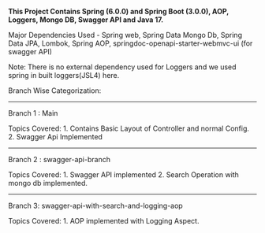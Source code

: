 **This Project Contains
Spring (6.0.0) and Spring Boot (3.0.0), AOP, Loggers, Mongo DB, Swagger API and Java 17.**

Major Dependencies Used - Spring web, Spring Data Mongo Db, Spring Data JPA, Lombok, Spring AOP, springdoc-openapi-starter-webmvc-ui (for swagger API)

Note: There is no external dependency used for Loggers and we used spring in built loggers(JSL4) here. 

Branch Wise Categorization:
_______________________________________________________

Branch 1 : Main

Topics Covered: 1. Contains Basic Layout of Controller and normal Config. 
2. Swagger Api Implemented
_______________________________________________________

Branch 2 : swagger-api-branch

Topics Covered: 1. Swagger API implemented
2. Search Operation with mongo db implemented. 

________________________________________________________

Branch 3: swagger-api-with-search-and-logging-aop

Topics Covered: 1. AOP implemented with Logging Aspect. 
